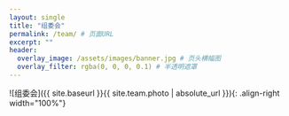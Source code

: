 ```yaml
---
layout: single
title: "组委会"
permalink: /team/ # 页面URL
excerpt: ""
header:
  overlay_image: /assets/images/banner.jpg # 页头横幅图
  overlay_filter: rgba(0, 0, 0, 0.1) # 半透明遮罩
---
```


![组委会]({{ site.baseurl }}{{ site.team.photo | absolute_url }}){: .align-right width="100%"}

